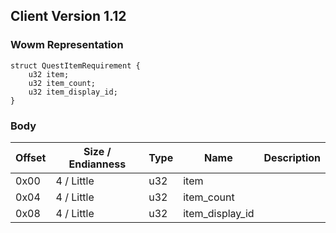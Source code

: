 ## Client Version 1.12

### Wowm Representation
```rust,ignore
struct QuestItemRequirement {
    u32 item;    
    u32 item_count;    
    u32 item_display_id;    
}
```
### Body
| Offset | Size / Endianness | Type | Name | Description |
| ------ | ----------------- | ---- | ---- | ----------- |
| 0x00 | 4 / Little | u32 | item |  |
| 0x04 | 4 / Little | u32 | item_count |  |
| 0x08 | 4 / Little | u32 | item_display_id |  |
